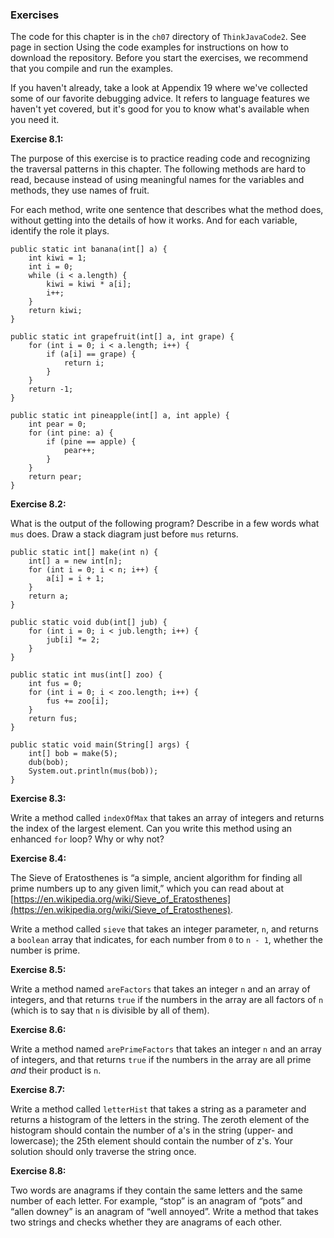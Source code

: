 ###  Exercises


The code for this chapter is in the `ch07` directory of `ThinkJavaCode2`.
See page in section Using the code examples for instructions on how to download the repository.
Before you start the exercises, we recommend that you compile and run the examples.

If you haven't already, take a look at Appendix 19 where we've collected some of our favorite debugging advice.
It refers to language features we haven't yet covered, but it's good for you to know what's available when you need it.


**Exercise 8.1:**

The purpose of this exercise is to practice reading code and recognizing the traversal patterns in this chapter.
The following methods are hard to read, because instead of using meaningful names for the variables and methods, they use names of fruit.

For each method, write one sentence that describes what the method does, without getting into the details of how it works.
And for each variable, identify the role it plays.

```code
public static int banana(int[] a) {
    int kiwi = 1;
    int i = 0;
    while (i < a.length) {
        kiwi = kiwi * a[i];
        i++;
    }
    return kiwi;
}
```

```code
public static int grapefruit(int[] a, int grape) {
    for (int i = 0; i < a.length; i++) {
        if (a[i] == grape) {
            return i;
        }
    }
    return -1;
}
```

```code
public static int pineapple(int[] a, int apple) {
    int pear = 0;
    for (int pine: a) {
        if (pine == apple) {
            pear++;
        }
    }
    return pear;
}
```




**Exercise 8.2:**

What is the output of the following program?
Describe in a few words what `mus` does.
Draw a stack diagram just before `mus` returns.

```code
public static int[] make(int n) {
    int[] a = new int[n];
    for (int i = 0; i < n; i++) {
        a[i] = i + 1;
    }
    return a;
}
```

```code
public static void dub(int[] jub) {
    for (int i = 0; i < jub.length; i++) {
        jub[i] *= 2;
    }
}
```

```code
public static int mus(int[] zoo) {
    int fus = 0;
    for (int i = 0; i < zoo.length; i++) {
        fus += zoo[i];
    }
    return fus;
}
```

```code
public static void main(String[] args) {
    int[] bob = make(5);
    dub(bob);
    System.out.println(mus(bob));
}
```




**Exercise 8.3:**

Write a method called `indexOfMax` that takes an array of integers and returns the index of the largest element.
Can you write this method using an enhanced `for` loop?
Why or why not?




**Exercise 8.4:**

The Sieve of Eratosthenes is “a simple, ancient algorithm for finding all prime numbers up to any given limit,” which you can read about at [https://en.wikipedia.org/wiki/Sieve_of_Eratosthenes](https://en.wikipedia.org/wiki/Sieve_of_Eratosthenes).

Write a method called `sieve` that takes an integer parameter, `n`, and returns a `boolean` array that indicates, for each number from `0` to `n - 1`, whether the number is prime.




**Exercise 8.5:**

Write a method named `areFactors` that takes an integer `n` and an array of integers, and that returns `true` if the numbers in the array are all factors of `n` (which is to say that `n` is divisible by all of them).




**Exercise 8.6:**

Write a method named `arePrimeFactors` that takes an integer `n` and an array of integers, and that returns `true` if the numbers in the array are all prime *and* their product is `n`.




**Exercise 8.7:**

Write a method called `letterHist` that takes a string as a parameter and returns a histogram of the letters in the string.
The zeroth element of the histogram should contain the number of a's in the string (upper- and lowercase); the 25th element should contain the number of z's.
Your solution should only traverse the string once.




**Exercise 8.8:**


Two words are anagrams if they contain the same letters and the same number of each letter.
For example, “stop” is an anagram of “pots” and “allen downey” is an anagram of “well annoyed”.
Write a method that takes two strings and checks whether they are anagrams of each other.